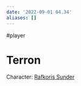 ```yaml
---
date: '2022-09-01 04.34'
aliases: []
---
```


#player 
# Terron 

Character: [Rafkoris Sunder](Rafkoris%20Sunder.md)
